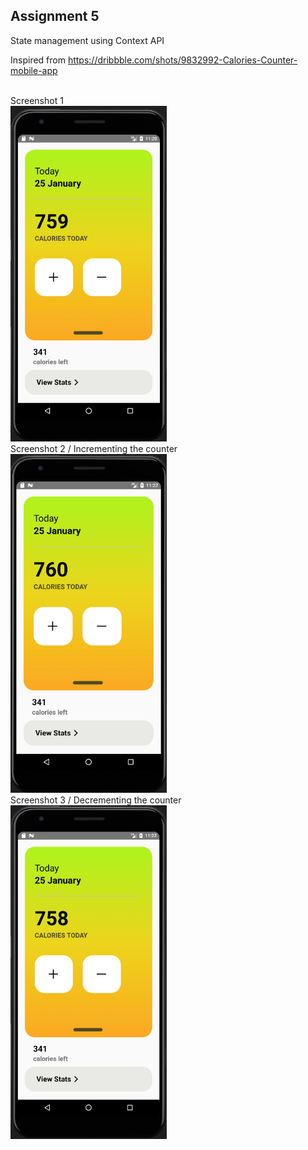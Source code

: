## Assignment 5 

State management using Context API

Inspired from https://dribbble.com/shots/9832992-Calories-Counter-mobile-app

<br/>
Screenshot 1
<br/>

<img src="./docs/s1.png" alt="s1" width="250"/>

<br/>
Screenshot 2 / Incrementing the counter
<br/>

<img src="./docs/s2.png" alt="s1" width="250"/>

<br/>
Screenshot 3 / Decrementing the counter
<br/>

<img src="./docs/s3.png" alt="s1" width="250"/>
